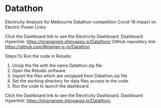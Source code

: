 # Datathon
Electricity Analysis for Melbourne Datathon competition
Covid-19 impact on Electric Power
 Links:

Click the Dashboard link to see the Electricity Dashboard.
Dashboard Hyperlink: https://niranjanpm.shinyapps.io/Datathon/
GitHub repository link: https://github.com/Niranjan-p-m/Datathon


Steps:To Run the code in Rstudio
1. Unzip the file with the name Datathon.zip file.
2. Open the Rstudio software
3. Import the files which are unzipped from Datathon.zip file
4. Set the working directory for data files access to the code.
5. Run the code to launch the dashboard.

Click the Dashboard link to see the Electricity Dashboard.
Dashboard Hyperlink: https://niranjanpm.shinyapps.io/Datathon/





























